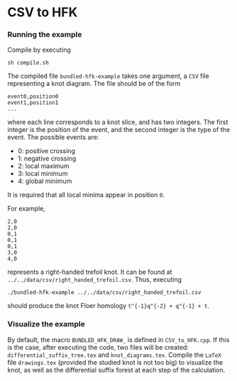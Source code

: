 # CSV to HFK
### Running the example
Compile by executing
```
sh compile.sh
```
The compiled file `bundled-hfk-example` takes one argument, a `CSV` file
representing a knot diagram. The file should be of the form
```
event0,position0
event1,position1
...
```
where each line corresponds to a knot slice, and has two integers. The first
integer is the position of the event, and the second integer is the type of
the event. The possible events are:
- 0: positive crossing
- 1: negative crossing
- 2: local maximum
- 3: local minimum
- 4: global minimum

It is required that all local minima appear in position `0`.

For example,
```
2,0
2,0
0,1
0,1
0,1
3,0
4,0
```
represents a right-handed trefoil knot. It can be found at
`../../data/csv/right_handed_trefoil.csv`. Thus, executing
```
./bundled-hfk-example ../../data/csv/right_handed_trefoil.csv
```
should produce the knot Floer homology `t^{-1}q^{-2} + q^{-1} + t`.

### Visualize the example
By default, the macro `BUNDLED_HFK_DRAW_` is defined in `CSV_to_HFK.cpp`. If
this is the case, after executing the code, two files will be created:
`differential_suffix_tree.tex` and `knot_diagrams.tex`. Compile the `LaTeX` file
`drawings.tex` (provided the studied knot is not too big) to visualize the
knot, as well as the differential suffix forest at each step of the
calculation.